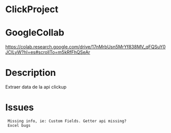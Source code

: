 # ClickProject

# GoogleCollab

https://colab.research.google.com/drive/17nMrbUsn5MrYf838MV_qFQSuY0JCILyW?hl=es#scrollTo=m5kRfFhQSeAr

# Description

Extraer data de la api clickup

# Issues

     Missing info, ie: Custom Fields. Getter api missing? 
     Excel bugs

